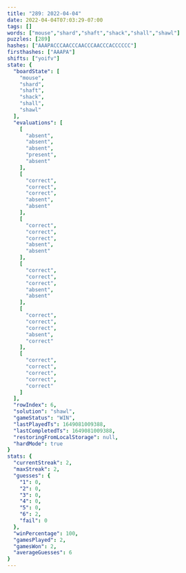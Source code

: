 ```yaml
---
title: "289: 2022-04-04"
date: 2022-04-04T07:03:29-07:00
tags: []
words: ["mouse","shard","shaft","shack","shall","shawl"]
puzzles: [289]
hashes: ["AAAPACCCAACCCAACCCAACCCACCCCCC"]
firsthashes: ["AAAPA"]
shifts: ["yoifv"]
state: {
  "boardState": [
    "mouse",
    "shard",
    "shaft",
    "shack",
    "shall",
    "shawl"
  ],
  "evaluations": [
    [
      "absent",
      "absent",
      "absent",
      "present",
      "absent"
    ],
    [
      "correct",
      "correct",
      "correct",
      "absent",
      "absent"
    ],
    [
      "correct",
      "correct",
      "correct",
      "absent",
      "absent"
    ],
    [
      "correct",
      "correct",
      "correct",
      "absent",
      "absent"
    ],
    [
      "correct",
      "correct",
      "correct",
      "absent",
      "correct"
    ],
    [
      "correct",
      "correct",
      "correct",
      "correct",
      "correct"
    ]
  ],
  "rowIndex": 6,
  "solution": "shawl",
  "gameStatus": "WIN",
  "lastPlayedTs": 1649081009388,
  "lastCompletedTs": 1649081009388,
  "restoringFromLocalStorage": null,
  "hardMode": true
}
stats: {
  "currentStreak": 2,
  "maxStreak": 2,
  "guesses": {
    "1": 0,
    "2": 0,
    "3": 0,
    "4": 0,
    "5": 0,
    "6": 2,
    "fail": 0
  },
  "winPercentage": 100,
  "gamesPlayed": 2,
  "gamesWon": 2,
  "averageGuesses": 6
}
---
```


<!-- more -->
